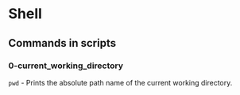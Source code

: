 # Shell

## Commands in scripts

### 0-current_working_directory

`pwd` - Prints the absolute path name of the current working directory.
